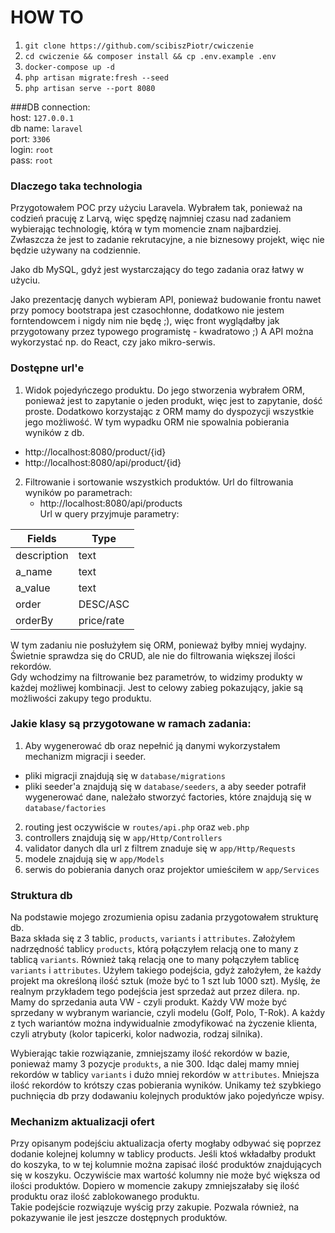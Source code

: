 # HOW TO

1. `git clone https://github.com/scibiszPiotr/cwiczenie`
2. `cd cwiczenie && composer install && cp .env.example .env`
3. `docker-compose up -d`
4. `php artisan migrate:fresh --seed`
5. `php artisan serve --port 8080`

###DB connection: <br>
host: `127.0.0.1` <br>
db name: `laravel`</br> 
port: `3306`</br>
login: `root`</br>
pass: `root`</br>

### Dlaczego taka technologia
Przygotowałem POC przy użyciu Laravela. Wybrałem tak, ponieważ na codzień pracuję z Larvą, więc spędzę najmniej czasu nad zadaniem wybierając technologię, którą w tym momencie znam najbardziej. Zwłaszcza że jest to zadanie rekrutacyjne, a nie biznesowy projekt, więc nie będzie używany na codziennie. 

Jako db MySQL, gdyż jest wystarczający do tego zadania oraz łatwy w użyciu.

Jako prezentację danych wybieram API, ponieważ budowanie frontu nawet przy pomocy bootstrapa jest czasochłonne, dodatkowo nie jestem forntendowcem i nigdy nim nie będę ;), więc front wyglądałby jak przygotowany przez typowego programistę - kwadratowo ;)
A API można wykorzystać np. do React, czy jako mikro-serwis.

### Dostępne url'e
1. Widok pojedyńczego produktu.
   Do jego stworzenia wybrałem ORM, ponieważ jest to zapytanie o jeden produkt, więc jest to zapytanie, dość proste. Dodatkowo korzystając z ORM mamy do dyspozycji wszystkie jego możliwość. W tym wypadku ORM nie spowalnia pobierania wyników z db.
  - http://localhost:8080/product/{id}
  - http://localhost:8080/api/product/{id}

2. Filtrowanie i sortowanie wszystkich produktów.
Url do filtrowania wyników po parametrach:
   - http://localhost:8080/api/products <br>
Url w query przyjmuje parametry: <br>

Fields  | Type
------------- | -------------
description  | text
a_name  | text
a_value | text
order | DESC/ASC
orderBy | price/rate

W tym zadaniu nie posłużyłem się ORM, ponieważ byłby mniej wydajny. Świetnie sprawdza się do CRUD, ale nie do filtrowania większej ilości rekordów.
<br>
Gdy wchodzimy na filtrowanie bez parametrów, to widzimy produkty w każdej możliwej kombinacji. Jest to celowy zabieg pokazujący, jakie są możliwości zakupy tego produktu. 

### Jakie klasy są przygotowane w ramach zadania:
 1.  Aby wygenerować db oraz nepełnić ją danymi wykorzystałem mechanizm migracji i seeder.
 - pliki migracji znajdują się w `database/migrations`
 - pliki seeder'a znajdują się w `database/seeders`, a aby seeder potrafił wygenerować dane, należało stworzyć factories, które znajdują się w `database/factories`
 2. routing jest oczywiście w `routes/api.php` oraz `web.php`
 3. controllers znajdują się w `app/Http/Controllers`
 4. validator danych dla url z filtrem znaduje się w `app/Http/Requests`
 5. modele znajdują się w `app/Models`
 6. serwis do pobierania danych oraz projektor umieściłem w `app/Services`

### Struktura db
Na podstawie mojego zrozumienia opisu zadania przygotowałem strukturę db. <br>
Baza składa się z 3 tablic, `products`, `variants` i `attributes`.
Założyłem nadrzędność tablicy `products`, którą połączyłem relacją one to many z tablicą `variants`. Również taką relacją one to many połączyłem tablicę `variants` i `attributes`.
Użyłem takiego podejścia, gdyż założyłem, że każdy projekt ma określoną ilość sztuk (może być to 1 szt lub 1000 szt). Myślę, że realnym przykładem tego podejścia jest sprzedaż aut przez dilera. np.
Mamy do sprzedania auta VW - czyli produkt. Każdy VW może być sprzedany w wybranym wariancie, czyli modelu (Golf, Polo, T-Rok). A każdy z tych wariantów można indywidualnie zmodyfikować na życzenie klienta, czyli atrybuty (kolor tapicerki, kolor nadwozia, rodzaj silnika).

Wybierając takie rozwiązanie, zmniejszamy ilość rekordów w bazie, ponieważ mamy 3 pozycje `produkts`, a nie 300. Idąc dalej mamy mniej rekordów w tablicy `variants` i dużo mniej rekordów w `attributes`. Mniejsza ilość rekordów to krótszy czas pobierania wyników. Unikamy też szybkiego puchnięcia db przy dodawaniu kolejnych produktów jako pojedyńcze wpisy. 

### Mechanizm aktualizacji ofert
Przy opisanym podejściu aktualizacja oferty mogłaby odbywać się poprzez dodanie kolejnej kolumny w tablicy products. Jeśli ktoś wkładałby produkt do koszyka, to w tej kolumnie można zapisać ilość produktów znajdujących się w koszyku. Oczywiście max wartość kolumny nie może być większa od ilości produktów. 
Dopiero w momencie zakupy zmniejszałaby się ilość produktu oraz ilość zablokowanego produktu. <br>
Takie podejście rozwiązuje wyścig przy zakupie. Pozwala również, na pokazywanie ile jest jeszcze dostępnych produktów. 
